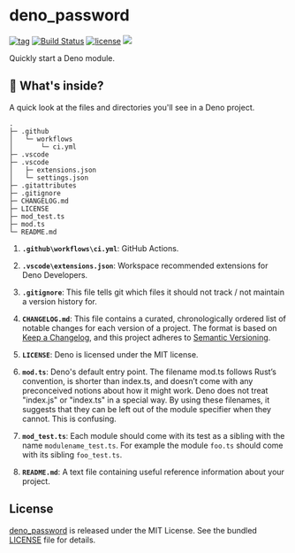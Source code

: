 # deno_password

[![tag](https://img.shields.io/github/release/justjavac/deno_password)](https://github.com/justjavac/deno_password/releases)
[![Build Status](https://github.com/justjavac/deno_password/workflows/ci/badge.svg?branch=master)](https://github.com/justjavac/deno_password/actions)
[![license](https://img.shields.io/github/license/justjavac/deno_password)](https://github.com/justjavac/deno_password/blob/master/LICENSE)
[![](https://img.shields.io/badge/deno-v1.3-green.svg)](https://github.com/denoland/deno)

Quickly start a Deno module.

## 🧐 What's inside?

A quick look at the files and directories you'll see in a Deno project.

    .
    ├─ .github
    │   └─ workflows
    │       └─ ci.yml
    ├─ .vscode
    ├─ .vscode
    │   ├─ extensions.json
    │   └─ settings.json
    ├─ .gitattributes
    ├─ .gitignore
    ├─ CHANGELOG.md
    ├─ LICENSE
    ├─ mod_test.ts
    ├─ mod.ts
    └─ README.md

1. **`.github\workflows\ci.yml`**: GitHub Actions.

1. **`.vscode\extensions.json`**: Workspace recommended extensions for Deno
   Developers.

1. **`.gitignore`**: This file tells git which files it should not track / not
   maintain a version history for.

1. **`CHANGELOG.md`**: This file contains a curated, chronologically ordered
   list of notable changes for each version of a project. The format is based on
   [Keep a Changelog](https://keepachangelog.com/en/1.0.0/), and this project
   adheres to [Semantic Versioning](https://semver.org/spec/v2.0.0.html).

1. **`LICENSE`**: Deno is licensed under the MIT license.

1. **`mod.ts`**: Deno's default entry point. The filename mod.ts follows Rust’s
   convention, is shorter than index.ts, and doesn’t come with any preconceived
   notions about how it might work. Deno does not treat "index.js" or "index.ts"
   in a special way. By using these filenames, it suggests that they can be left
   out of the module specifier when they cannot. This is confusing.

1. **`mod_test.ts`**: Each module should come with its test as a sibling with
   the name `modulename_test.ts`. For example the module `foo.ts` should come
   with its sibling `foo_test.ts`.

1. **`README.md`**: A text file containing useful reference information about
   your project.

## License

[deno_password](https://github.com/justjavac/deno_password) is released under
the MIT License. See the bundled [LICENSE](./LICENSE) file for details.
